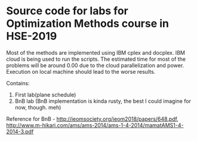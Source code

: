 # Source code for labs for Optimization Methods course in HSE-2019

Most of the methods are implemented using IBM cplex and docplex. IBM cloud is being used to run the scripts. The estimated time for most of the problems will be around 0.00 due to the cloud parallelization and power. Execution on local machine should lead to the worse results.

Contains:

1. First lab(plane schedule)
2. BnB lab (BnB implementation is kinda rusty, the best I could imagine for now, though. meh)

Reference for BnB - http://ieomsociety.org/ieom2018/papers/648.pdf, http://www.m-hikari.com/ams/ams-2014/ams-1-4-2014/mamatAMS1-4-2014-3.pdf
